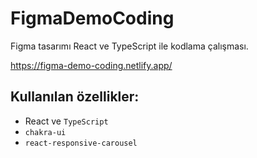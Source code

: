 # FigmaDemoCoding
Figma tasarımı React ve TypeScript ile kodlama çalışması.

https://figma-demo-coding.netlify.app/

## Kullanılan özellikler:
*  React ve ```TypeScript``` 
*  ```chakra-ui```
* ```react-responsive-carousel```
